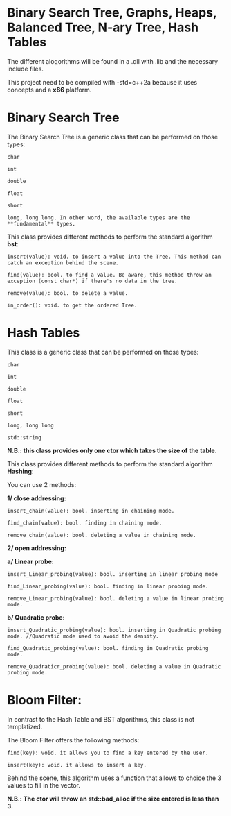 # Binary Search Tree, Graphs, Heaps, Balanced Tree, N-ary Tree, Hash Tables

The different alogorithms will be found in a .dll with .lib and the necessary include files.

This project need to be compiled with -std=c++2a because it uses concepts and a **x86** platform.

# **Binary Search Tree**

The Binary Search Tree is a generic class that can be performed on those types:

    char

    int

    double

    float

    short

    long, long long. In other word, the available types are the **fundamental** types.

This class provides different methods to perform the standard algorithm **bst**:

    insert(value): void. to insert a value into the Tree. This method can catch an exception behind the scene.

    find(value): bool. to find a value. Be aware, this method throw an exception (const char*) if there's no data in the tree.

    remove(value): bool. to delete a value.

    in_order(): void. to get the ordered Tree.


# **Hash Tables**

This class is a generic class that can be performed on those types:

    char

    int

    double

    float

    short

    long, long long

    std::string

**N.B.: this class provides only one ctor which takes the size of the table.**

This class provides different methods to perform the standard algorithm **Hashing**:

You can use 2 methods:

  **1/ close addressing:**
    
    insert_chain(value): bool. inserting in chaining mode.
    
    find_chain(value): bool. finding in chaining mode.
    
    remove_chain(value): bool. deleting a value in chaining mode.

  **2/ open addressing:**
  
   **a/ Linear probe:**
  
    insert_Linear_probing(value): bool. inserting in linear probing mode
    
    find_Linear_probing(value): bool. finding in linear probing mode.
    
    remove_Linear_probing(value): bool. deleting a value in linear probing mode.
    
   **b/ Quadratic probe:**
   
    insert_Quadratic_probing(value): bool. inserting in Quadratic probing mode. //Quadratic mode used to avoid the density.
    
    find_Quadratic_probing(value): bool. finding in Quadratic probing mode.
    
    remove_Quadraticr_probing(value): bool. deleting a value in Quadratic probing mode.
    
# **Bloom Filter:**

In contrast to the Hash Table and BST algorithms, this class is not templatized.

The Bloom Filter offers the following methods:

    find(key): void. it allows you to find a key entered by the user.
    
    insert(key): void. it allows to insert a key.
    
Behind the scene, this algorithm uses a function that allows to choice the 3 values to fill in the vector.

**N.B.: The ctor will throw an std::bad_alloc if the size entered is less than 3.**
